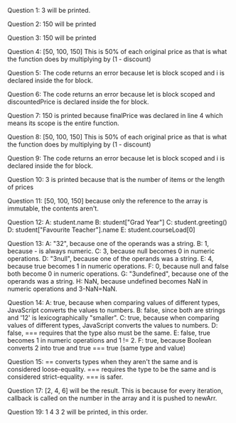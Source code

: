 Question 1:
3 will be printed.

Question 2:
150 will be printed

Question 3:
150 will be printed

Question 4:
[50, 100, 150]
This is 50% of each original price as that is what the function does by 
multiplying by (1 - discount)

Question 5:
The code returns an error because let is block scoped and i is declared inside 
the for block.

Question 6:
The code returns an error because let is block scoped and discountedPrice is 
declared inside the for block.

Question 7:
150 is printed because finalPrice was declared in line 4 which means its scope 
is the entire function.

Question 8:
[50, 100, 150]
This is 50% of each original price as that is what the function does by 
multiplying by (1 - discount)

Question 9:
The code returns an error because let is block scoped and i is declared inside 
the for block.

Question 10:
3 is printed because that is the number of items or the length of prices

Question 11:
[50, 100, 150] because only the reference to the array is immutable, the 
contents aren't.

Question 12:
    A:
    student.name
    B:
    student["Grad Year"]
    C:
    student.greeting()
    D:
    student["Favourite Teacher"].name
    E:
    student.courseLoad[0]


Question 13:
    A: 
    "32", because one of the operands was a string.
    B:
    1, because - is always numeric.
    C:
    3, because null becomes 0 in numeric operations.
    D:
    "3null", because one of the operands was a string.
    E:
    4, because true becomes 1 in numeric operations.
    F:
    0, because null and false both become 0 in numeric operations.
    G:
    "3undefined", because one of the operands was a string.
    H:
    NaN, because undefined becomes NaN in numeric operations and 3-NaN=NaN.

Question 14:
    A: 
    true, because when comparing values of different types, JavaScript converts 
    the values to numbers.
    B:
    false, since both are strings and '12' is lexicographically "smaller".
    C:
    true, because when comparing values of different types, JavaScript converts 
    the values to numbers.
    D:
    false, === requires that the type also must be the same.
    E:
    false, true becomes 1 in numeric operations and 1 != 2.
    F:
    true, because Boolean converts 2 into true and true === true 
    (same type and value)

Question 15:
== converts types when they aren't the same and is considered loose-equality.
=== requires the type to be the same and is considered strict-equality.
=== is safer.

Question 17:
[2, 4, 6] will be the result. This is because for every iteration, callback is
called on the number in the array and it is pushed to newArr.

Question 19:
1
4
3
2
will be printed, in this order.
